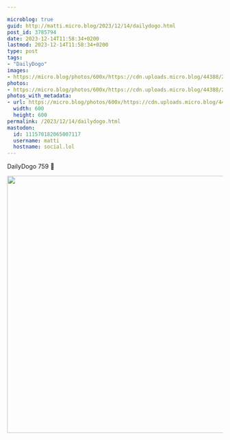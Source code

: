 ```yaml
---

microblog: true
guid: http://matti.micro.blog/2023/12/14/dailydogo.html
post_id: 3785794
date: 2023-12-14T11:58:34+0200
lastmod: 2023-12-14T11:58:34+0200
type: post
tags:
- "DailyDogo"
images:
- https://micro.blog/photos/600x/https://cdn.uploads.micro.blog/44388/2023/2f0ad0ab575c463099c40f251bffc75c.jpg
photos:
- https://micro.blog/photos/600x/https://cdn.uploads.micro.blog/44388/2023/2f0ad0ab575c463099c40f251bffc75c.jpg
photos_with_metadata:
- url: https://micro.blog/photos/600x/https://cdn.uploads.micro.blog/44388/2023/2f0ad0ab575c463099c40f251bffc75c.jpg
  width: 600
  height: 600
permalink: /2023/12/14/dailydogo.html
mastodon:
  id: 111578182065007117
  username: matti
  hostname: social.lol
---
```

DailyDogo 759 🐶

<img src="/media/uploads/2023/2f0ad0ab575c463099c40f251bffc75c.jpg" width="600" height="600" alt="" />
